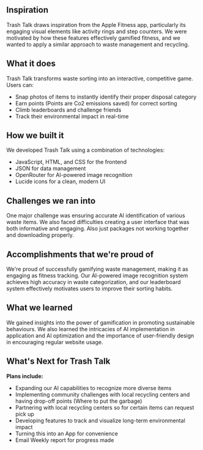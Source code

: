 ## Inspiration
Trash Talk draws inspiration from the Apple Fitness app, particularly its engaging visual elements like activity rings and step counters. We were motivated by how these features effectively gamified fitness, and we wanted to apply a similar approach to waste management and recycling.

## What it does

Trash Talk transforms waste sorting into an interactive, competitive game. Users can:
- Snap photos of items to instantly identify their proper disposal category
- Earn points (Points are Co2 emissions saved) for correct sorting
- Climb leaderboards and challenge friends
- Track their environmental impact in real-time

## How we built it

We developed Trash Talk using a combination of technologies:
- JavaScript, HTML, and CSS for the frontend
- JSON for data management
- OpenRouter for AI-powered image recognition
- Lucide icons for a clean, modern UI

## Challenges we ran into

One major challenge was ensuring accurate AI identification of various waste items. We also faced difficulties creating a user interface that was both informative and engaging. Also just packages not working together and downloading properly. 

## Accomplishments that we're proud of

We're proud of successfully gamifying waste management, making it as engaging as fitness tracking. Our AI-powered image recognition system achieves high accuracy in waste categorization, and our leaderboard system effectively motivates users to improve their sorting habits.

## What we learned

We gained insights into the power of gamification in promoting sustainable behaviours. We also learned the intricacies of AI implementation in application and AI optimization and the importance of user-friendly design in encouraging regular website usage.

## What's Next for Trash Talk

**Plans include:**
- Expanding our AI capabilities to recognize more diverse items
- Implementing community challenges with local recycling centers and having drop-off points (Where to put the garbage)
- Partnering with local recycling centers so for certain items can request pick up
- Developing features to track and visualize long-term environmental impact
- Turning this into an App for convenience 
- Email Weekly report for progress made
